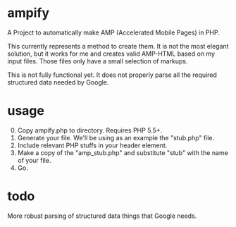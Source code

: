 # ampify
A Project to automatically make AMP (Accelerated Mobile Pages) in PHP. 

This currently represents a method to create them. It is not the most elegant solution, but it works for me and creates valid AMP-HTML based on my input files. Those files only have a small selection of markups. 

This is not fully functional yet. It does not properly parse all the required structured data needed by Google. 

# usage
0. Copy ampify.php to directory. Requires PHP 5.5+. 
1. Generate your file. We'll be using as an example the "stub.php" file. 
2. Include relevant PHP stuffs in your header element. 
3. Make a copy of the "amp_stub.php" and substitute "stub" with the name of your file.
4. Go. 

# todo

More robust parsing of structured data things that Google needs. 
